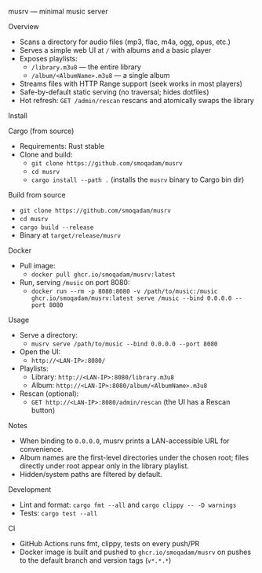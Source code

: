 musrv — minimal music server

Overview
- Scans a directory for audio files (mp3, flac, m4a, ogg, opus, etc.)
- Serves a simple web UI at `/` with albums and a basic player
- Exposes playlists:
  - `/library.m3u8` — the entire library
  - `/album/<AlbumName>.m3u8` — a single album
- Streams files with HTTP Range support (seek works in most players)
- Safe-by-default static serving (no traversal; hides dotfiles)
- Hot refresh: `GET /admin/rescan` rescans and atomically swaps the library

Install

Cargo (from source)
- Requirements: Rust stable
- Clone and build:
  - `git clone https://github.com/smoqadam/musrv`
  - `cd musrv`
  - `cargo install --path .`  (installs the `musrv` binary to Cargo bin dir)

Build from source
- `git clone https://github.com/smoqadam/musrv`
- `cd musrv`
- `cargo build --release`
- Binary at `target/release/musrv`

Docker
- Pull image:
  - `docker pull ghcr.io/smoqadam/musrv:latest`
- Run, serving `/music` on port 8080:
  - `docker run --rm -p 8080:8080 -v /path/to/music:/music ghcr.io/smoqadam/musrv:latest serve /music --bind 0.0.0.0 --port 8080`

Usage
- Serve a directory:
  - `musrv serve /path/to/music --bind 0.0.0.0 --port 8080`
- Open the UI:
  - `http://<LAN-IP>:8080/`
- Playlists:
  - Library: `http://<LAN-IP>:8080/library.m3u8`
  - Album: `http://<LAN-IP>:8080/album/<AlbumName>.m3u8`
- Rescan (optional):
  - `GET http://<LAN-IP>:8080/admin/rescan` (the UI has a Rescan button)

Notes
- When binding to `0.0.0.0`, musrv prints a LAN-accessible URL for convenience.
- Album names are the first-level directories under the chosen root; files directly under root appear only in the library playlist.
- Hidden/system paths are filtered by default.

Development
- Lint and format: `cargo fmt --all` and `cargo clippy -- -D warnings`
- Tests: `cargo test --all`

CI
- GitHub Actions runs fmt, clippy, tests on every push/PR
- Docker image is built and pushed to `ghcr.io/smoqadam/musrv` on pushes to the default branch and version tags (`v*.*.*`)

